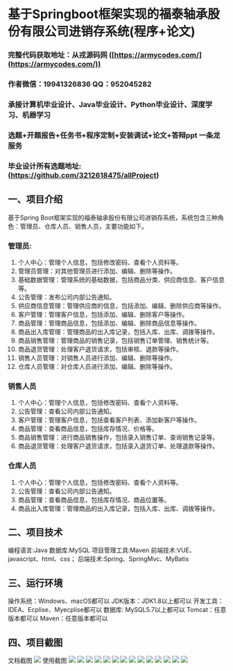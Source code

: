基于Springboot框架实现的福泰轴承股份有限公司进销存系统(程序+论文)
=
###  完整代码获取地址：从戎源码网 ([https://armycodes.com/](https://armycodes.com/))
###  作者微信：19941326836  QQ：952045282 
###  承接计算机毕业设计、Java毕业设计、Python毕业设计、深度学习、机器学习
###  选题+开题报告+任务书+程序定制+安装调试+论文+答辩ppt 一条龙服务
###  毕业设计所有选题地址:(https://github.com/3212618475/allProject)


一、项目介绍
---
基于Spring Boot框架实现的福泰轴承股份有限公司进销存系统，系统包含三种角色：管理员、仓库人员、销售人员，主要功能如下。
### 管理员:
1. 个人中心：管理个人信息，包括修改密码、查看个人资料等。
2. 管理员管理：对其他管理员进行添加、编辑、删除等操作。
3. 基础数据管理：管理系统的基础数据，包括商品分类、供应商信息、客户信息等。
4. 公告管理：发布公司内部公告通知。
5. 供应商信息管理：管理供应商的信息，包括添加、编辑、删除供应商等操作。
6. 客户管理：管理客户信息，包括添加、编辑、删除客户等操作。
7. 商品管理：管理商品信息，包括添加、编辑、删除商品信息等操作。
8. 商品出入库管理：管理商品的出入库记录，包括入库、出库、调拨等操作。
9. 商品销售管理：管理商品的销售记录，包括销售订单管理、销售统计等。
10. 商品退货管理：处理客户退货请求，包括审核、退款等操作。
11. 销售人员管理：对销售人员进行添加、编辑、删除等操作。
12. 仓库人员管理：对仓库人员进行添加、编辑、删除等操作。

### 销售人员
1. 个人中心：管理个人信息，包括修改密码、查看个人资料等。
2. 公告管理：查看公司内部公告通知。
3. 客户管理：管理客户信息，包括查看客户列表、添加新客户等操作。
4. 商品管理：查看商品信息，包括库存情况、价格等。
5. 商品销售管理：进行商品销售操作，包括录入销售订单、查询销售记录等。
6. 商品退货管理：处理客户退货请求，包括录入退货订单、处理退款等操作。
### 仓库人员
1. 个人中心：管理个人信息，包括修改密码、查看个人资料等。
2. 公告管理：查看公司内部公告通知。
3. 商品管理：查看商品信息，包括库存情况、商品位置等。
4. 商品出入库管理：管理商品的出入库记录，包括入库、出库、调拨等操作。


二、项目技术
---
编程语言:Java 
数据库:MySQL
项目管理工具:Maven 
前端技术:VUE、javascript、html、css； 
后端技术:Spring、SpringMvc、MyBatis

三、运行环境
---
操作系统：Windows、macOS都可以
JDK版本：JDK1.8以上都可以
开发工具：IDEA、Ecplise、Myecplise都可以
数据库: MySQL5.7以上都可以
Tomcat：任意版本都可以
Maven：任意版本都可以

四、项目截图
---
文档截图
![](limage/1.png)
使用截图
![](image/1.png)
![](image/2.png)
![](image/3.png)
![](image/4.png)
![](image/5.png)
![](image/6.png)
![](image/7.png)
![](image/8.png)
![](image/9.png)
![](image/10.png)
![](image/11.png)
![](image/12.png)
![](image/13.png)
![](image/14.png)
